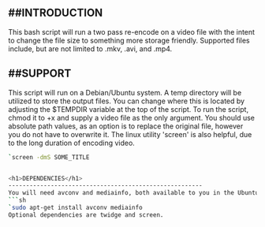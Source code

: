 ##INTRODUCTION
-------------------------------------------------------
This bash script will run a two pass re-encode on a video 
file with the intent to change the file size to something 
more storage friendly. 
Supported files include, but are not limited to .mkv, .avi, and .mp4.

##SUPPORT
-------------------------------------------------------
This script will run on a Debian/Ubuntu system. A temp 
directory will be utilized to store the output files. 
You can change where this is located by adjusting the $TEMPDIR 
variable at the top of the script. To run the script, chmod it 
to +x and supply a video file as the only argument. 
You should use absolute path values, as an option is to 
replace the original file, however you do not have to overwrite it.
The linux utility 'screen' is also helpful, due to the 
long duration of encoding video.
```sh
`screen -dmS SOME_TITLE


<h1>DEPENDENCIES</h1>
-------------------------------------------------------
You will need avconv and mediainfo, both available to you in the Ubuntu repositories.
```sh
`sudo apt-get install avconv mediainfo
Optional dependencies are twidge and screen.

